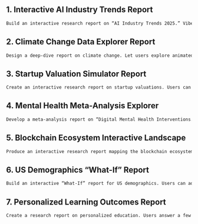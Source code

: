
## 1. **Interactive AI Industry Trends Report**

```markdown
Build an interactive research report on “AI Industry Trends 2025.” Vibe: modern, sleek, dashboard-like. Include: an executive summary, animated charts (market growth, use cases, investments), a clickable timeline of breakthroughs, and collapsible expert quotes. Everything is interactive, no backend required. Use HTML, CSS, JS, and any open-source chart library.
```


## 2. **Climate Change Data Explorer Report**

```markdown
Design a deep-dive report on climate change. Let users explore animated maps, select regions, toggle between temperature/CO2/sea level charts, and reveal key findings by clicking sections. Vibe: scientific but visually immersive, blue/green palette, smooth transitions. Use HTML, CSS, JS, and D3 or Chart.js.
```


## 3. **Startup Valuation Simulator Report**

```markdown
Create an interactive research report on startup valuations. Users can adjust sliders for funding rounds, growth rate, sector, and region—instantly updating valuation charts and benchmark tables. Vibe: fintech, clean, with pop-out “insight cards” for key trends. All in one HTML/CSS/JS file; use open-source charting tools if needed.
```


## 4. **Mental Health Meta-Analysis Explorer**

```markdown
Develop a meta-analysis report on “Digital Mental Health Interventions.” Let users filter studies by year, method, and outcome. Show summary tables, clickable study cards, and animated effect-size plots. Vibe: professional, calming, teal and lavender tones, accessible UI. Use HTML, CSS, JS.
```


## 5. **Blockchain Ecosystem Interactive Landscape**

```markdown
Produce an interactive research report mapping the blockchain ecosystem. Users can click categories (DeFi, NFTs, Layer 2, etc.) to expand sections, see dynamic network graphs, and hover to read key stats or project profiles. Vibe: cutting-edge, network-inspired, neon accents. HTML, CSS, JS, and any network visualization library.
```


## 6. **US Demographics “What-If” Report**

```markdown
Build an interactive “What-If” report for US demographics. Users can adjust variables (immigration, birth rate, aging) and watch population pyramids and economic impact charts morph in real time. Vibe: newsworthy, authoritative, clear, with subtle motion. All in one HTML/CSS/JS file; use a charting library as needed.
```


## 7. **Personalized Learning Outcomes Report**

```markdown
Create a research report on personalized education. Users answer a few quiz questions about their learning style, then see interactive charts and tables showing which strategies work best for their profile. Include animated progress bars, comparison sliders, and summary insights. Vibe: optimistic, pastel palette, student-friendly. HTML, CSS, JS only.
```
